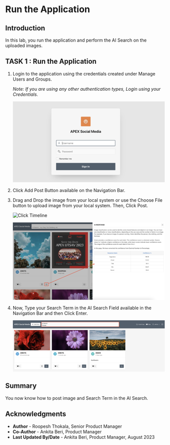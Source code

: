# Run the Application

## Introduction

In this lab, you run the application and perform the AI Search on the uploaded images.


## TASK 1 : Run the Application

1. Login to the application using the credentials created under Manage Users and Groups.

    *Note: If you are using any other authentication types, Login using your Credentials.*

    ![Click Timeline](images/social-media-login.png " ")

2. Click Add Post Button available on the Navigation Bar.

3. Drag and Drop the image from your local system or use the Choose File button to upload image from your local system. Then, Click Post.

    ![Click Timeline](images/add-post.png " ")

    ![Click Timeline](images/posted.png " ")

4. Now, Type your Search Term in the AI Search Field available in the Navigation Bar and then Click Enter.

    ![Click Timeline](images/search-result.png " ")

## **Summary**
You now know how to post image and Search Term in the AI Search.

## Acknowledgments
- **Author** - Roopesh Thokala, Senior Product Manager
- **Co-Author** - Ankita Beri, Product Manager
- **Last Updated By/Date** - Ankita Beri, Product Manager, August 2023
